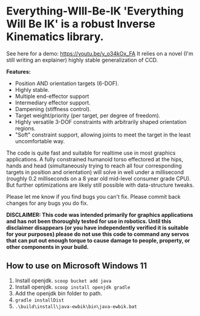 # Everything-WIll-Be-IK 'Everything Will Be IK' is a robust Inverse Kinematics library.  
  
See here for a demo: https://youtu.be/y_o34kOx_FA It relies on a novel (I'm still writing an explainer) highly stable generalization of CCD.  
  
**Features:**

*   Position AND orientation targets (6-DOF).
*   Highly stable.
*   Multiple end-effector support
*   Intermediary effector support.
*   Dampening (stiffness control).
*   Target weight/priority (per target, per degree of freedom).
*   Highly versatile 3-DOF constraints with arbitrarily shaped orientation regions.
*   "Soft" constraint support, allowing joints to meet the target in the least uncomfortable way.

  
The code is quite fast and suitable for realtime use in most graphics applications. A fully constrained humanoid torso effectored at the hips, hands and head (simultaneously trying to reach all four corresponding targets in position and orientation) will solve in well under a millisecond (roughly 0.2 milliseconds on a 8 year old mid-level consumer grade CPU). But further optimizations are likely still possible with data-structure tweaks.  
  
Please let me know if you find bugs you can't fix. Please commit back changes for any bugs you do fix.  
  
**DISCLAIMER: This code was intended primarily for graphics applications and has not been thoroughly tested for use in robotics. Until this disclaimer disappears (or you have independently verified it is suitable for your purposes) please do not use this code to command any servos that can put out enough torque to cause damage to people, property, or other components in your build.**

## How to use on Microsoft Windows 11

1. Install openjdk. `scoop bucket add java`
1. Install openjdk. `scoop install openjdk gradle`
1. Add the openjdk bin folder to path.
1. `gradle installDist`
1. `.\build\install\java-ewbik\bin\java-ewbik.bat`
